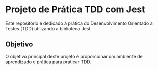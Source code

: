 # Projeto de Prática TDD com Jest

Este repositório é dedicado à prática do Desenvolvimento Orientado a Testes (TDD) utilizando a biblioteca Jest.
## Objetivo

O objetivo principal deste projeto é proporcionar um ambiente de aprendizado e prática para praticar TDD.